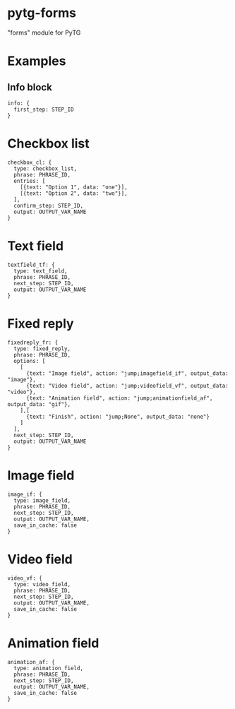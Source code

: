 # pytg-forms
"forms" module for PyTG

# Examples

## Info block

```
info: {
  first_step: STEP_ID
}
```

# Checkbox list
```
checkbox_cl: {
  type: checkbox_list,
  phrase: PHRASE_ID,
  entries: [
    [{text: "Option 1", data: "one"}], 
    [{text: "Option 2", data: "two"}], 
  ],
  confirm_step: STEP_ID,
  output: OUTPUT_VAR_NAME
}
```

# Text field 
```
textfield_tf: {
  type: text_field,
  phrase: PHRASE_ID,
  next_step: STEP_ID,
  output: OUTPUT_VAR_NAME
}
```

# Fixed reply
```
fixedreply_fr: {
  type: fixed_reply,
  phrase: PHRASE_ID,
  options: [
    [
      {text: "Image field", action: "jump;imagefield_if", output_data: "image"},
      {text: "Video field", action: "jump;videofield_vf", output_data: "video"},
      {text: "Animation field", action: "jump;animationfield_af",  output_data: "gif"},
    ],[
      {text: "Finish", action: "jump;None", output_data: "none"}
    ]
  ],
  next_step: STEP_ID,
  output: OUTPUT_VAR_NAME
}
```

# Image field 
```
image_if: {
  type: image_field,
  phrase: PHRASE_ID,
  next_step: STEP_ID,
  output: OUTPUT_VAR_NAME,
  save_in_cache: false
}
```

# Video field 
```
video_vf: {
  type: video_field,
  phrase: PHRASE_ID,
  next_step: STEP_ID,
  output: OUTPUT_VAR_NAME,
  save_in_cache: false
}
```

# Animation field 
```
animation_af: {
  type: animation_field,
  phrase: PHRASE_ID,
  next_step: STEP_ID,
  output: OUTPUT_VAR_NAME,
  save_in_cache: false
}
```
